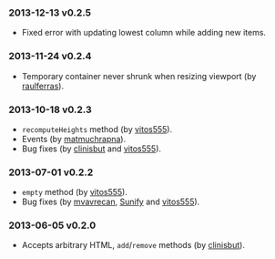 ### 2013-12-13 v0.2.5

* Fixed error with updating lowest column while adding new items.

### 2013-11-24 v0.2.4

* Temporary container never shrunk when resizing viewport (by [raulferras](https://github.com/raulferras)).

### 2013-10-18 v0.2.3

* `recomputeHeights` method (by [vitos555](https://github.com/vitos555)).
* Events (by [matmuchrapna](https://github.com/matmuchrapna)).
* Bug fixes (by [clinisbut](https://github.com/clinisbut) and [vitos555](https://github.com/vitos555)).

### 2013-07-01 v0.2.2

* `empty` method (by [vitos555](https://github.com/vitos555)).
* Bug fixes (by [mvavrecan](https://github.com/mvavrecan), [Sunify](https://github.com/Sunify) and [vitos555](https://github.com/vitos555)).

### 2013-06-05 v0.2.0

* Accepts arbitrary HTML, `add`/`remove` methods (by [clinisbut](https://github.com/clinisbut)).

